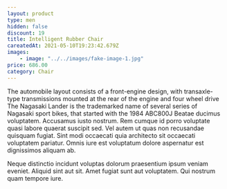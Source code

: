 ```yaml
---
layout: product
type: men
hidden: false
discount: 19
title: Intelligent Rubber Chair
careatedAt: 2021-05-10T19:23:42.679Z
images:
    - image: "../../images/fake-image-1.jpg"
price: 686.00
category: Chair
---
```

The automobile layout consists of a front-engine design, with transaxle-type transmissions mounted at the rear of the engine and four wheel drive
The Nagasaki Lander is the trademarked name of several series of Nagasaki sport bikes, that started with the 1984 ABC800J
Beatae ducimus voluptatem. Accusamus iusto nostrum. Rem cumque id porro voluptate quasi labore quaerat suscipit sed. Vel autem ut quas non recusandae quisquam fugiat. Sint modi occaecati quia architecto sit occaecati voluptatem pariatur. Omnis iure est voluptatum dolore aspernatur est dignissimos aliquam ab.
 Neque distinctio incidunt voluptas dolorum praesentium ipsum veniam eveniet. Aliquid sint aut sit. Amet fugiat sunt aut voluptatem. Qui nostrum quam tempore iure.
